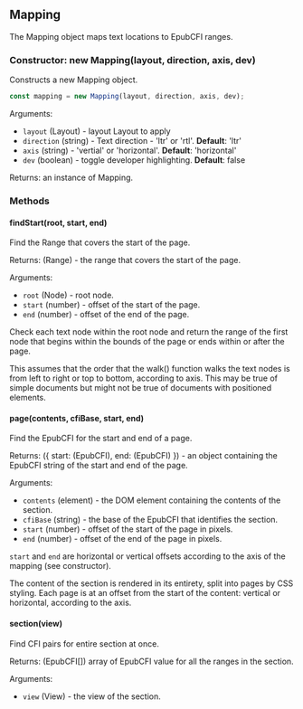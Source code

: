 <h2 id="mapping">Mapping</h2>

The Mapping object maps text locations to EpubCFI ranges.

<h3 id="mapping.constructor">Constructor: new Mapping(layout, direction,
axis, dev)</h3>

Constructs a new Mapping object.

```js
const mapping = new Mapping(layout, direction, axis, dev);
```
Arguments:
 
 * `layout` (Layout) - layout Layout to apply
 * `direction` (string) - Text direction - 'ltr' or 'rtl'. **Default**: 'ltr'
 * `axis` (string) - 'vertial' or 'horizontal'. **Default**: 'horizontal'
 * `dev` (boolean) - toggle developer highlighting. **Default**: false

Returns: an instance of Mapping.

<h3 id='mapping.methods'>Methods</h3>

<h4 id="mapping.findStart">findStart(root, start, end)</h4>

Find the Range that covers the start of the page.

Returns: (Range) - the range that covers the start of the page.

Arguments:

 * `root` (Node) - root node.
 * `start` (number) - offset of the start of the page.
 * `end` (number) - offset of the end of the page.

Check each text node within the root node and return the range of the first
node that begins within the bounds of the page or ends within or after the
page.

This assumes that the order that the walk() function walks the text nodes
is from left to right or top to bottom, according to axis. This may be true
of simple documents but might not be true of documents with positioned
elements.

<h4 id="mapping.page">page(contents, cfiBase, start, end)</h4>

Find the EpubCFI for the start and end of a page.

Returns: ({ start: (EpubCFI), end: (EpubCFI) }) - an object containing the
EpubCFI string of the start and end of the page.

Arguments:

 * `contents` (element) - the DOM element containing the contents of the
   section.
 * `cfiBase` (string) - the base of the EpubCFI that identifies the
   section.
 * `start` (number) - offset of the start of the page in pixels.
 * `end` (number) - offset of the end of the page in pixels.

`start` and `end` are horizontal or vertical offsets according to the axis
of the mapping (see constructor).

The content of the section is rendered in its entirety, split into pages by
CSS styling. Each page is at an offset from the start of the content:
vertical or horizontal, according to the axis.

<h4 id="mapping.section">section(view)</h4>

Find CFI pairs for entire section at once.

Returns: (EpubCFI[]) array of EpubCFI value for all the ranges in the
section.

Arguments:

 * `view` (View) - the view of the section.

